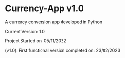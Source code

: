 # Currency-App v1.0
A currency conversion app developed in Python

Current Version: 1.0

Project Started on: 05/11/2022

(v1.0): First functional version completed on: 23/02/2023

